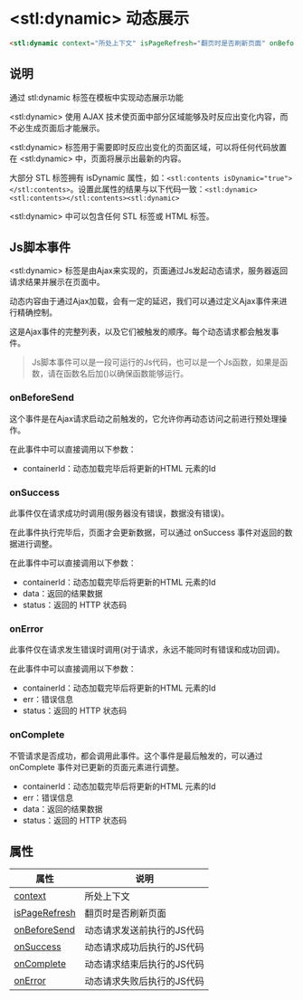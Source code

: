 ﻿# &lt;stl:dynamic&gt; 动态展示

```html
<stl:dynamic context="所处上下文" isPageRefresh="翻页时是否刷新页面" onBeforeSend="动态请求发送前执行的JS代码" onSuccess="动态请求成功后执行的JS代码" onComplete="动态请求结束后执行的JS代码" onError="动态请求失败后执行的JS代码"></stl:dynamic>
```

## 说明

通过 stl:dynamic 标签在模板中实现动态展示功能

&lt;stl:dynamic&gt; 使用 AJAX 技术使页面中部分区域能够及时反应出变化内容，而不必生成页面后才能展示。

&lt;stl:dynamic&gt; 标签用于需要即时反应出变化的页面区域，可以将任何代码放置在 &lt;stl:dynamic&gt; 中，页面将展示出最新的内容。

大部分 STL 标签拥有 isDynamic 属性，如：`<stl:contents isDynamic="true"></stl:contents>`。设置此属性的结果与以下代码一致：`<stl:dynamic><stl:contents></stl:contents><stl:dynamic>`

&lt;stl:dynamic&gt; 中可以包含任何 STL 标签或 HTML 标签。

## Js脚本事件

&lt;stl:dynamic&gt; 标签是由Ajax来实现的，页面通过Js发起动态请求，服务器返回请求结果并展示在页面中。

动态内容由于通过Ajax加载，会有一定的延迟，我们可以通过定义Ajax事件来进行精确控制。

这是Ajax事件的完整列表，以及它们被触发的顺序。每个动态请求都会触发事件。

> Js脚本事件可以是一段可运行的Js代码，也可以是一个Js函数，如果是函数，请在函数名后加()以确保函数能够运行。

### onBeforeSend

这个事件是在Ajax请求启动之前触发的，它允许你再动态访问之前进行预处理操作。

在此事件中可以直接调用以下参数：

- containerId：动态加载完毕后将更新的HTML 元素的Id

### onSuccess

此事件仅在请求成功时调用(服务器没有错误，数据没有错误)。

在此事件执行完毕后，页面才会更新数据，可以通过 onSuccess 事件对返回的数据进行调整。

在此事件中可以直接调用以下参数：

- containerId：动态加载完毕后将更新的HTML 元素的Id
- data：返回的结果数据
- status：返回的 HTTP 状态码

### onError

此事件仅在请求发生错误时调用(对于请求，永远不能同时有错误和成功回调)。

在此事件中可以直接调用以下参数：

- containerId：动态加载完毕后将更新的HTML 元素的Id
- err：错误信息
- status：返回的 HTTP 状态码

### onComplete

不管请求是否成功，都会调用此事件。这个事件是最后触发的，可以通过 onComplete 事件对已更新的页面元素进行调整。

- containerId：动态加载完毕后将更新的HTML 元素的Id
- err：错误信息
- data：返回的结果数据
- status：返回的 HTTP 状态码

## 属性

| 属性                                                 | 说明                       |
| ---------------------------------------------------- | -------------------------- |
| [context](dynamic/attributes?id=context)             | 所处上下文                 |
| [isPageRefresh](dynamic/attributes?id=isPageRefresh) | 翻页时是否刷新页面         |
| [onBeforeSend](dynamic/attributes?id=onBeforeSend)   | 动态请求发送前执行的JS代码 |
| [onSuccess](dynamic/attributes?id=onSuccess)         | 动态请求成功后执行的JS代码 |
| [onComplete](dynamic/attributes?id=onComplete)       | 动态请求结束后执行的JS代码 |
| [onError](dynamic/attributes?id=onError)             | 动态请求失败后执行的JS代码 |
